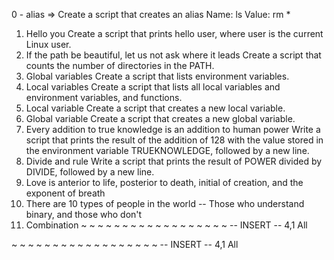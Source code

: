 0 - alias => Create a script that creates an alias Name: ls Value: rm *
1. Hello you Create a script that prints hello user, where user is the current Linux user.
3. If the path be beautiful, let us not ask where it leads Create a script that counts the number of directories in the PATH.
4. Global variables Create a script that lists environment variables.
5. Local variables Create a script that lists all local variables and environment variables, and functions.
6. Local variable Create a script that creates a new local variable.
7. Global variable Create a script that creates a new global variable.
8. Every addition to true knowledge is an addition to human power Write a script that prints the result of the addition of 128 with the value stored in the environment variable TRUEKNOWLEDGE, followed by a new line.
9. Divide and rule Write a script that prints the result of POWER divided by DIVIDE, followed by a new line.
10. Love is anterior to life, posterior to death, initial of creation, and the exponent of breath
11. There are 10 types of people in the world -- Those who understand binary, and those who don't
12. Combination
~
~
~
~
~
~
~
~
~
~
~
~
~
~
~
~
~
~
-- INSERT --                                                                                    4,1           All

~
~
~
~
~
~
~
~
~
~
~
~
~
~
~
~
~
~
-- INSERT --                                                                                    4,1           All

